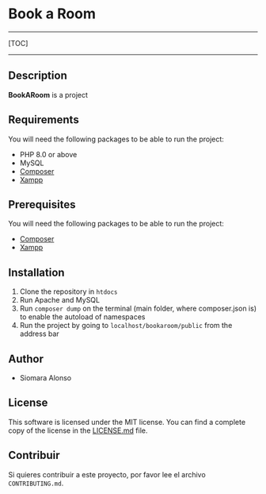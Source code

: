 # Book a Room
---
[TOC]

---

## Description
**BookARoom** is a project 

## Requirements
You will need the following packages to be able to run the project:
* PHP 8.0 or above
* MySQL
* [Composer](https://getcomposer.org/download/)
* [Xampp](https://www.apachefriends.org/es/index.html)

## Prerequisites
You will need the following packages to be able to run the project:
* [Composer](https://getcomposer.org/download/)
* [Xampp](https://www.apachefriends.org/es/index.html)

## Installation 
1. Clone the repository in `htdocs`
2. Run Apache and MySQL
3. Run `composer dump` on the terminal (main folder, where composer.json is) to enable the autoload of namespaces
4. Run the project by going to `localhost/bookaroom/public` from the address bar

## Author
* Siomara Alonso
## License
This software is licensed under the MIT license. You can find a complete copy of the license in the [LICENSE.md](LICENSE.md) file.

## Contribuir
Si quieres contribuir a este proyecto, por favor lee el archivo `CONTRIBUTING.md`.
